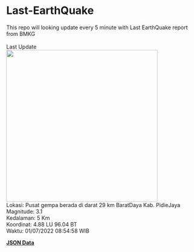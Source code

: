 # Last-EarthQuake
This repo will looking update every 5 minute with Last EarthQuake report from BMKG
<br>
<br>
Last Update
<br>
<img src="https://ews.bmkg.go.id/TEWS/data/20220701085458.mmi.jpg" width="400"/>
<br>
Lokasi: Pusat gempa berada di darat 29 km BaratDaya Kab. PidieJaya <br>
Magnitude: 3.1 <br>
Kedalaman: 5 Km <br>
Koordinat: 4.88 LU 96.04 BT <br>
Waktu: 01/07/2022 08:54:58 WIB <br>

<a href="./data/data.json">**JSON Data**</a>
